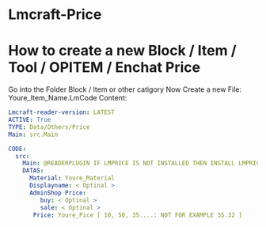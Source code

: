 # Lmcraft-Price
# How to create a new Block / Item / Tool / OPITEM / Enchat Price
Go into the Folder Block / Item or other catigory
Now Create a new File: Youre_Item_Name.LmCode
Content:
```yml
Lmcraft-reader-version: LATEST
ACTIVE: True
TYPE: Data/Others/Price
Main: src.Main

CODE:
  src:
    Main: @READERPLUGIN IF LMPRICE IS NOT INSTALLED THEN INSTALL LMPRICE THEN RUN LMPRICE -M DATAS
    DATAS:
      Material: Youre_Material
      Displayname: < Optinal >
      AdminShop Price: 
         buy: < Optinal >
         sale: < Optinal >
       Price: Youre_Pice [ 10, 50, 35....: NOT FOR EXAMPLE 35.32 ]
```       
